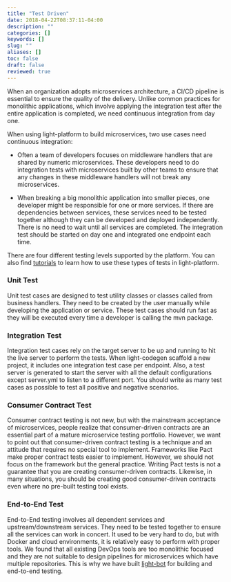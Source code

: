 ```yaml
---
title: "Test Driven"
date: 2018-04-22T08:37:11-04:00
description: ""
categories: []
keywords: []
slug: ""
aliases: []
toc: false
draft: false
reviewed: true
---
```


When an organization adopts microservices architecture, a CI/CD pipeline is essential to ensure the quality of the delivery. Unlike common practices for monolithic applications, which involve applying the integration test after the entire application is completed, we need continuous integration from day one.

When using light-platform to build microservices, two use cases need continuous integration: 

* Often a team of developers focuses on middleware handlers that are shared by numeric microservices. These developers need to do integration tests with microservices built by other teams to ensure that any changes in these middleware handlers will not break any microservices.

* When breaking a big monolithic application into smaller pieces, one developer might be responsible for one or more services. If there are dependencies between services, these services need to be tested together although they can be developed and deployed independently. There is no need to wait until all services are completed. The integration test should be started on day one and integrated one endpoint each time.

There are four different testing levels supported by the platform. You can also find [tutorials][] to learn how to use these types of tests in light-platform.
 
### Unit Test

Unit test cases are designed to test utility classes or classes called from business handlers. They need to be created by the user manually while developing the application or service. These test cases should run fast as they will be executed every time a developer is calling the mvn package.

### Integration Test

Integration test cases rely on the target server to be up and running to hit the live server to perform the tests. When light-codegen scaffold a new project, it includes one integration test case per endpoint. Also, a test server is generated to start the server with all the default configurations except server.yml to listen to a different port. You should write as many test cases as possible to test all positive and negative scenarios.

### Consumer Contract Test

Consumer contract testing is not new, but with the mainstream acceptance of microservices, people realize that consumer-driven contracts are an essential part of a mature microservice testing portfolio. However, we want to point out that consumer-driven contract testing is a technique and an attitude that requires no special tool to implement. Frameworks like Pact make proper contract tests easier to implement. However, we should not focus on the framework but the general practice. Writing Pact tests is not a guarantee that you are creating consumer-driven contracts. Likewise, in many situations, you should be creating good consumer-driven contracts even where no pre-built testing tool exists.

### End-to-End Test

End-to-End testing involves all dependent services and upstream/downstream services. They need to be tested together to ensure all the services can work in concert. It used to be very hard to do, but with Docker and cloud environments, it is relatively easy to perform with proper tools. We found that all existing DevOps tools are too monolithic focused and they are not suitable to design pipelines for microservices which have multiple repositories. This is why we have built [light-bot][] for building and end-to-end testing.


[light-bot]: /tool/light-bot/
[tutorials]: /tutorial/common/test/